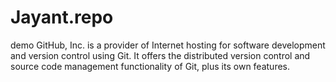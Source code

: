 # Jayant.repo
demo
GitHub, Inc. is a provider of Internet hosting for software development and version control using Git. It offers the distributed version control and source code management functionality of Git, plus its own features.
